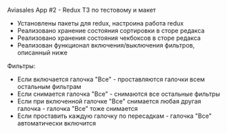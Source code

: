 Aviasales App #2 - Redux
ТЗ по тестовому и макет

- Установлены пакеты для redux, настроина работа redux
- Реализовано хранение состояния сортировки в сторе редакса
- Реализовано хранения состояния чекбоксов в сторе редакса
- Реализован функционал включения/выключения фильтров, описанный ниже

Фильтры:

- Если включается галочка "Все" - проставляются галочки всем остальным фильтрам
- Если снимается галочка "Все" - снимаются все остальные фильтры
- Если при включенной галочке "Все" снимается любая другая галочка - галочка "Все" тоже снимается
- Если проставить каждую галочку по пересадкам - галочка "Все" автоматически включится
